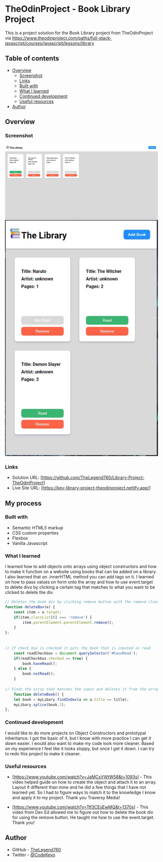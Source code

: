 # TheOdinProject - Book Library Project

This is a project solution for the Book Library project from TheOdinProject via
https://www.theodinproject.com/paths/full-stack-javascript/courses/javascript/lessons/library 

## Table of contents

- [Overview](#overview)
  - [Screenshot](#screenshot)
  - [Links](#links)
  - [Built with](#built-with)
  - [What I learned](#what-i-learned)
  - [Continued development](#continued-development)
  - [Useful resources](#useful-resources)
- [Author](#author)



## Overview


### Screenshot

![](./images/desktop.JPG)
![](./images/mobile.JPG)


### Links

- Solution URL: [https://github.com/TheLegend760/Library-Project-TheOdinProject]
- Live Site URL: [https://kev-library-project-theodinproject.netlify.app/]

## My process

### Built with

- Semantic HTML5 markup
- CSS custom properties
- Flexbox
- Vanilla Javascript


### What I learned

I learned how to add objects onto arrays using object constructors and how to make it function on a website using books that can be added on a library. I also learned that on .innerHTML method you can add tags on it. I learned on how to pass values on form onto the array and how to use event.target to delete divs by clicking a certain tag that matches to what you want to be clicked to delete the div. 



```js
// Deletes the book div by clicking remove button with the remove class
function deleteBox(e) {
    const item = e.target;
    if(item.classList[0] === 'remove') {
        item.parentElement.parentElement.remove();
    }
};


// If check box is checked it puts the book that is inputed as read
    const readCheckbox = document.querySelector('#haveRead');
    if(readCheckbox.checked == true) {
        book.haveRead();
    } else {
        book.notRead();
    }

// Finds the array that matches the input and deletes it from the array
    function deleteBook() {
    let book = myLibary.findIndex(a => a.title == title);
    myLibary.splice(book,1);
};
```



### Continued development

I would like to do more projects on Object Constructors and prototypal inheritance. I got the basic of it, but I know with more practice I can get it down easier. I would also want to make my code look more cleaner. Based on my experience I feel like it looks sloppy, but once I get it down. I can try to redo this project to make it cleaner.

### Useful resources

- [https://www.youtube.com/watch?v=JaMCxVWtW58&t=1093s] - This video helped guide on how to create the object and attach it to an array. Layout if different than mine and he did a few things that I have not learned yet. So I had to figure ways to match it to the knowledge I know and apply it to my project. Thank you Traversy Media!


- [https://www.youtube.com/watch?v=Ttf3CEsEwMQ&t=1370s] - This video from Dev Ed allowed me to figure out how to delete the book div for using the remove button. He
taught me how to use the event.target. Thank you!



## Author

- GitHub - [TheLegend760](https://github.com/TheLegend760)
- Twitter - [@CodeKevo](https://www.twitter.com/CoderKevo)




